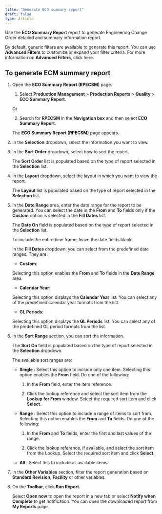 ```yaml
---
title: "Generate ECO summary report"
draft: false
type: Article
---
```


Use the **ECO Summary Report** report to generate Engineering Change Order detailed and summary information report.

By default, generic filters are available to generate this report. You can use **Advanced Filters** to customize or expand your filter criteria. For more information on **Advanced Filters**, click here.

## To generate ECM summary report

1. Open the **ECO Summary Report (RPECSM)** page.

    1. Select **Production Management** > **Production Reports** > **Quality** > **ECO Summary Report**.

    Or

    2. Search for **RPECSM** in the **Navigation box** and then select **ECO Summary Report**.

    The **ECO Summary Report (RPECSM)** page appears.

2. In the **Selection** dropdown, select the information you want to view.

3. In the **Sort Order** dropdown, select how to sort the report.

    The **Sort Order** list is populated based on the type of report selected in the **Selection** list.

4. In the **Layout** dropdown, select the layout in which you want to view the report.

    The **Layout** list is populated based on the type of report selected in the **Selection** list.

5. In the **Date Range** area, enter the date range for the report to be generated. You can select the date in the **From** and **To** fields only if the **Custom** option is selected in the **Fill Dates** list.

    The **Date On** field is populated based on the type of report selected in the **Selection** list.

    To include the entire time frame, leave the date fields blank.

    In the **Fill Dates** dropdown, you can select from the predefined date ranges. They are:

    - **Custom**:

    Selecting this option enables the **From** and **To** fields in the **Date Range** area.

    - **Calendar Year**:

    Selecting this option displays the **Calendar Year** list. You can select any of the predefined calendar year formats from the list.

    - **GL Periods**:

    Selecting this option displays the **GL Periods** list. You can select any of the predefined GL period formats from the list.

6. In the **Sort Range** section, you can sort the information.

    The **Sort On** field is populated based on the type of report selected in the **Selection** dropdown.

    The available sort ranges are:

    - **Single** : Select this option to include only one item. Selecting this option enables the **From** field. Do one of the following:

        1. In the **From** field, enter the item reference.

        2. Click the lookup reference and select the sort item from the **Lookup for From** window. Select the required sort item and click **Select**.

    - **Range** : Select this option to include a range of items to sort from. Selecting this option enables the **From** and **To** fields. Do one of the following:

        1. In the **From** and **To** fields, enter the first and last values of the range.

        2. Click the lookup reference, if available, and select the sort item from the Lookup. Select the required sort item and click **Select**.

    - **All** : Select this to include all available items.

7. In the **Other Variables** section, filter the report generation based on **Standard Revision**, **Facility** or other variables.

8. On the **Toolbar**, click **Run Report**.

    Select **Open now** to open the report in a new tab or select **Notify when Complete** to get notification. You can open the downloaded report from **My Reports** page.